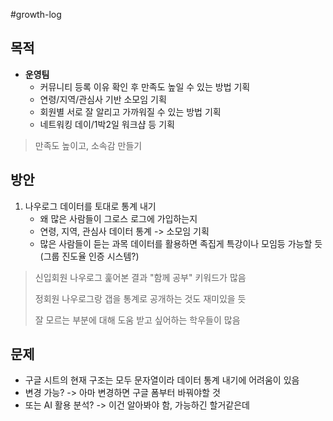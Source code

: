 #growth-log

## 목적
- **운영팀**
	- 커뮤니티 등록 이유 확인 후 만족도 높일 수 있는 방법 기획
	- 연령/지역/관심사 기반 소모임 기획
	- 회원별 서로 잘 알리고 가까워질 수 있는 방법 기획
	- 네트워킹 데이/1박2일 워크샵 등 기획

> 만족도 높이고, 소속감 만들기

## 방안
1. 나우로그 데이터를 토대로 통계 내기
	- 왜 많은 사람들이 그로스 로그에 가입하는지
	- 연령, 지역, 관심사 데이터 통계 -> 소모임 기획
	- 많은 사람들이 듣는 과목 데이터를 활용하면 족집게 특강이나 모임등 가능할 듯 (그룹 진도율 인증 시스템?)

> 신입회원 나우로그 훑어본 결과 "함께 공부" 키워드가 많음
> 
> 정회원 나우로그랑 갭을 통계로 공개하는 것도 재미있을 듯
> 
> 잘 모르는 부분에 대해 도움 받고 싶어하는 학우들이 많음

## 문제
- 구글 시트의 현재 구조는 모두 문자열이라 데이터 통계 내기에 어려움이 있음
- 변경 가능? -> 아마 변경하면 구글 폼부터 바꿔야할 것
- 또는 AI 활용 분석? -> 이건 알아봐야 함, 가능하긴 할거같은데